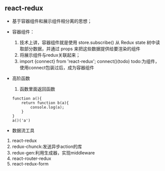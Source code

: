 ## react-redux
- 基于容器组件和展示组件相分离的思想；

- 容器组件：
    1. 技术上讲，容器组件就是使用 store.subscribe() 从 Redux state 树中读取部分数据，并通过 props 来把这些数据提供给要渲染的组件
    2. 将展示组件与redux关联起来；
    3. import {connect} from 'react-redux'; connect()(todo) todo:为组件，使用connect包装过后，成为容器组件

- 高阶函数
    1. 函数里面返回函数
    ```
    function a(){
        return function b(a){
            console.log(a);
        }
    }
    a()('a')
    ```

- 数据流工具
1. react-redux
2. redux-chunck:发送异步action的库
3. redux-gen:利用生成器，实现middleware
4. react-router-redux
5. react-redux-form

